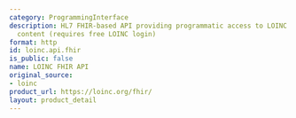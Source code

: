 ```yaml
---
category: ProgrammingInterface
description: HL7 FHIR-based API providing programmatic access to LOINC terminology
  content (requires free LOINC login)
format: http
id: loinc.api.fhir
is_public: false
name: LOINC FHIR API
original_source:
- loinc
product_url: https://loinc.org/fhir/
layout: product_detail
---
```

